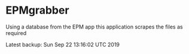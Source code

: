 # EPMgrabber
Using a database from the EPM app this application scrapes the files as required


Latest backup: Sun Sep 22 13:16:02 UTC 2019
